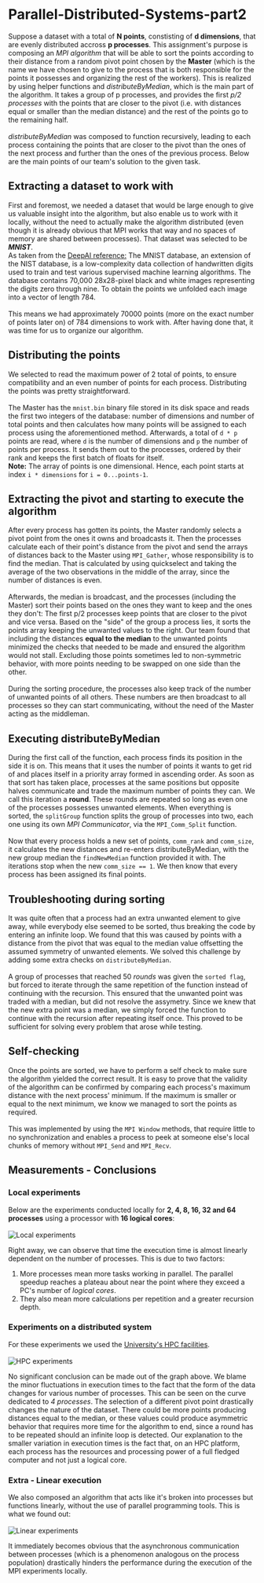 # Parallel-Distributed-Systems-part2

Suppose a dataset with a total of **N points**, constisting of **d dimensions**, that are evenly distributed accross **p processes**. This assignment's purpose is composing an _MPI algorithm_ that will be able to sort the points according to their distance from a random pivot point chosen by the **Master** (which is the name we have chosen to give to the process that is both responsible for the points it possesses and organizing the rest of the workers). This is realized by using helper functions and _distributeByMedian_, which is the main part of the algorithm. It takes a group of p processes, and provides the first _p/2 processes_ with the points that are closer to the pivot (i.e. with distances equal or smaller than the median distance) and the rest of the points go to the remaining half.
\
\
_distributeByMedian_ was composed to function recursively, leading to each process containing the points that are closer to the pivot than the ones of the next process and further than the ones of the previous process. Below are the main points of our team's solution to the given task.

## Extracting a dataset to work with
First and foremost, we needed a dataset that would be large enough to give us valuable insight into the algorithm, but also enable us to work with it locally, without the need to actually make the algorithm distributed (even though it is already obvious that MPI works that way and no spaces of memory are shared between processes). That dataset was selected to be **_MNIST_**.
\
As taken from the [DeepAI reference:](https://deepai.org/dataset/mnist)
The MNIST database, an extension of the NIST database, is a low-complexity data collection of handwritten digits used to train and test various supervised machine learning algorithms. The database contains 70,000 28x28-pixel black and white images representing the digits zero through nine. To obtain the points we unfolded each image into a vector of length 784.
\
\
This means we had approximately 70000 points (more on the exact number of points later on) of 784 dimensions to work with. After having done that, it was time for us to organize our algorithm.

## Distributing the points
We selected to read the maximum power of 2 total of points, to ensure compatibility and an even number of points for each process. Distributing the points was pretty straightforward.
\
\
The Master has the `mnist.bin` binary file stored in its disk space and reads the first two integers of the database: number of dimensions and number of total points and then calculates how many points will be assigned to each process using the aforementioned method. Afterwards, a total of `d * p`  points are read, where `d` is the number of dimensions and `p` the number of points per process. It sends them out to the processes, ordered by their rank and keeps the first batch of floats for itself.
\
**Note:** The array of points is one dimensional. Hence, each point starts at index `i * dimensions` for `i = 0...points-1`.

## Extracting the pivot and starting to execute the algorithm
After every process has gotten its points, the Master randomly selects a pivot point from the ones it owns and broadcasts it. Then the processes calculate each of their point's distance from the pivot and send the arrays of distances back to the Master using `MPI_Gather`, whose responsibility is to find the median. That is calculated by using quickselect and taking the average of the two observations in the middle of the array, since the number of distances is even.
\
\
Afterwards, the median is broadcast, and the processes (including the Master) sort their points based on the ones they want to keep and the ones they don't: The first p/2 processes keep points that are closer to the pivot and vice versa. Based on the "side" of the group a process lies, it sorts the points array keeping the unwanted values to the right. Our team found that including the distances **equal to the median** to the unwanted points minimized the checks that needed to be made and ensured the algorithm would not stall. Excluding those points sometimes led to non-symmetric behavior, with more points needing to be swapped on one side than the other.
\
\
During the sorting procedure, the processes also keep track of the number of unwanted points of all others. These numbers are then broadcast to all processes so they can start communicating, without the need of the Master acting as the middleman.

## Executing distributeByMedian
During the first call of the function, each process finds its position in the side it is on. This means that it uses the number of points it wants to get rid of and places itself in a priority array formed in ascending order. As soon as that sort has taken place, processes at the same positions but opposite halves communicate and trade the maximum number of points they can. We call this iteration a **round**. These rounds are repeated so long as even one of the processes possesses unwanted elements. When everything is sorted, the `splitGroup` function splits the group of processes into two, each one using its own _MPI Communicator_, via the `MPI_Comm_Split` function.
\
\
Now that every process holds a new set of points, `comm_rank` and `comm_size`, it calculates the new distances and re-enters distributeByMedian, with the new group median the `findNewMedian` function provided it with. The iterations stop when the new `comm_size == 1`. We then know that every process has been assigned its final points.

## Troubleshooting during sorting
It was quite often that a process had an extra unwanted element to give away, while everybody else seemed to be sorted, thus breaking the code by entering an infinite loop. We found that this was caused by points with a distance from the pivot that was equal to the median value offsetting the assumed symmetry of unwanted elements. We solved this challenge by adding some extra checks on `distributeByMedian`.
\
\
A group of processes that reached 50 _rounds_ was given the `sorted flag`, but forced to iterate through the same repetition of the function instead of continuing with the recursion. This ensured that the unwanted point was traded with a median, but did not resolve the assymetry. Since we knew that the new extra point was a median, we simply forced the function to continue with the recursion after repeating itself once. This proved to be sufficient for solving every problem that arose while testing.

## Self-checking
Once the points are sorted, we have to perform a self check to make sure the algorithm yielded the correct result. It is easy to prove that the validity of the algorithm can be confirmed by comparing each process's maximum distance with the next process' minimum. If the maximum is smaller or equal to the next minimum, we know we managed to sort the points as required.
\
\
This was implemented by using the `MPI Window` methods, that require little to no synchronization and enables a process to peek at someone else's local chunks of memory without `MPI_Send` and `MPI_Recv`.

## Measurements - Conclusions

### Local experiments
Below are the experiments conducted locally for **2, 4, 8, 16, 32 and 64 processes** using a processor with **16 logical cores**:
\
\
![Local experiments](./output/local.jpeg)

Right away, we can observe that time the execution time is almost linearly dependent on the number of processes. This is due to two factors:
1. More processes mean more tasks working in parallel. The parallel speedup reaches a plateau about near the point where they exceed a PC's number of _logical cores_.
2. They also mean more calculations per repetition and a greater recursion depth. 

### Experiments on a distributed system
For these experiments we used the [University's HPC facilities](hpc.it.auth.gr).
\
\
![HPC experiments](./output/hpc.jpeg)

No significant conclusion can be made out of the graph above. We blame the minor fluctuations in execution times to the fact that the form of the data changes for various number of processes. This can be seen on the curve dedicated to _4 processes_. The selection of a different pivot point drastically changes the nature of the dataset. There could be more points producing distances equal to the median, or these values could produce asymmetric behavior that requires more time for the algorithm to end, since a round has to be repeated should an infinite loop is detected. Our explanation to the smaller variation in execution times is the fact that, on an HPC platform, each process has the resources and processing power of a full fledged computer and not just a logical core.

### Extra - Linear execution
We also composed an algorithm that acts like it's broken into processes but functions linearly, without the use of parallel programming tools. This is what we found out:
\
\
![Linear experiments](./output/linear.jpeg)

It immediately becomes obvious that the asynchronous communication between processes (which is a phenomenon analogous on the process population) drastically hinders the performance during the execution of the MPI experiments locally.


